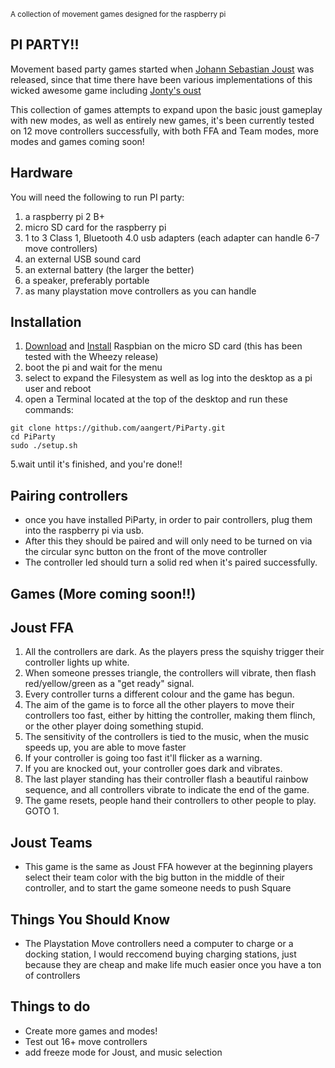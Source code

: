 <sup>A collection of movement games designed for the raspberry pi</sup>


PI PARTY!!
--------------------------------------
Movement based party games started when [Johann Sebastian Joust](http://www.jsjoust.com/) was released, since that time there have been various implementations of this wicked awesome game including [Jonty's oust](https://github.com/Jonty/Oust)

This collection of games attempts to expand upon the basic joust gameplay with new modes, as well as entirely new games, it's been currently tested on 12 move controllers successfully, with both FFA and Team modes, more modes and games coming soon!

Hardware
---------------------------
You will need the following to run PI party:

1. a raspberry pi 2 B+
2. micro SD card for the raspberry pi
2. 1 to 3 Class 1, Bluetooth 4.0 usb adapters (each adapter can handle 6-7 move controllers)
3. an external USB sound card
4. an external battery (the larger the better)
5. a speaker, preferably portable
6. as many playstation move controllers as you can handle

Installation
---------------------------

1. [Download](https://www.raspberrypi.org/downloads/raspbian/) and [Install](https://www.raspberrypi.org/documentation/installation/installing-images/README.md) Raspbian on the micro SD card (this has been tested with the Wheezy release)
2. boot the pi and wait for the menu
3. select to expand the Filesystem as well as log into the desktop as a pi user and reboot
4. open a Terminal located at the top of the desktop and run these commands:
```
git clone https://github.com/aangert/PiParty.git
cd PiParty
sudo ./setup.sh
```
5.wait until it's finished, and you're done!!

Pairing controllers
---------------------------

* once you have installed PiParty, in order to pair controllers, plug them into the raspberry pi via usb. 
* After this they should be paired and will only need to be turned on via the circular sync button on the front of the move controller
* The controller led should turn a solid red when it's paired successfully.

Games (More coming soon!!)
---------------------------------

Joust FFA
---------------------------------

1. All the controllers are dark. As the players press the squishy trigger their controller lights up white.
2. When someone presses triangle, the controllers will vibrate, then flash red/yellow/green as a "get ready" signal.
3. Every controller turns a different colour and the game has begun.
4. The aim of the game is to force all the other players to move their controllers too fast, either by hitting the controller, making them flinch, or the other player doing something stupid.
5. The sensitivity of the controllers is tied to the music, when the music speeds up, you are able to move faster
6. If your controller is going too fast it'll flicker as a warning.
7. If you are knocked out, your controller goes dark and vibrates.
8. The last player standing has their controller flash a beautiful rainbow sequence, and all controllers vibrate to indicate the end of the game.
9. The game resets, people hand their controllers to other people to play. GOTO 1.

Joust Teams
---------------------------------

* This game is the same as Joust FFA however at the beginning players select their team color with the big button in the middle of their controller, and to start the game someone needs to push Square


Things You Should Know
----------------------
* The Playstation Move controllers need a computer to charge or a docking station, I would reccomend buying charging stations, just because they are cheap and make life much easier once you have a ton of controllers


Things to do
----------------------
* Create more games and modes!
* Test out 16+ move controllers
* add freeze mode for Joust, and music selection

